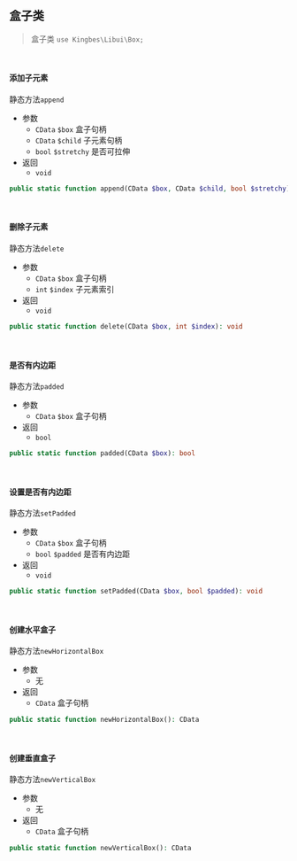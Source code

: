 ## 盒子类

> 盒子类 `use Kingbes\Libui\Box;`

<br>

#### 添加子元素

静态方法`append`

- 参数
    - `CData` `$box` 盒子句柄
    - `CData` `$child` 子元素句柄
    - `bool` `$stretchy` 是否可拉伸
- 返回
    - `void`

```php
public static function append(CData $box, CData $child, bool $stretchy): void
```

<br>

#### 删除子元素

静态方法`delete`

- 参数
    - `CData` `$box` 盒子句柄
    - `int` `$index` 子元素索引
- 返回
    - `void`

```php
public static function delete(CData $box, int $index): void
```

<br>

#### 是否有内边距

静态方法`padded`

- 参数
    - `CData` `$box` 盒子句柄
- 返回
    - `bool`

```php
public static function padded(CData $box): bool
```

<br>

#### 设置是否有内边距

静态方法`setPadded`

- 参数
    - `CData` `$box` 盒子句柄
    - `bool` `$padded` 是否有内边距
- 返回
    - `void`

```php
public static function setPadded(CData $box, bool $padded): void
```

<br>

#### 创建水平盒子

静态方法`newHorizontalBox`

- 参数
    - 无
- 返回
    - `CData` 盒子句柄

```php
public static function newHorizontalBox(): CData
```

<br>

#### 创建垂直盒子

静态方法`newVerticalBox`

- 参数
    - 无
- 返回
    - `CData` 盒子句柄

```php
public static function newVerticalBox(): CData
```